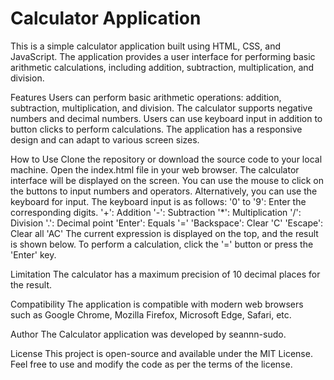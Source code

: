 <h1>Calculator Application	</h1>

This is a simple calculator application built using HTML, CSS, and JavaScript. The application provides a user interface for performing basic arithmetic calculations, including addition, subtraction, multiplication, and division.

Features
Users can perform basic arithmetic operations: addition, subtraction, multiplication, and division.
The calculator supports negative numbers and decimal numbers.
Users can use keyboard input in addition to button clicks to perform calculations.
The application has a responsive design and can adapt to various screen sizes.

How to Use
Clone the repository or download the source code to your local machine.
Open the index.html file in your web browser.
The calculator interface will be displayed on the screen.
You can use the mouse to click on the buttons to input numbers and operators.
Alternatively, you can use the keyboard for input. The keyboard input is as follows:
'0' to '9': Enter the corresponding digits.
'+': Addition
'-': Subtraction
'*': Multiplication
'/': Division
'.': Decimal point
'Enter': Equals '='
'Backspace': Clear 'C'
'Escape': Clear all 'AC'
The current expression is displayed on the top, and the result is shown below.
To perform a calculation, click the '=' button or press the 'Enter' key.

Limitation
The calculator has a maximum precision of 10 decimal places for the result.

Compatibility
The application is compatible with modern web browsers such as Google Chrome, Mozilla Firefox, Microsoft Edge, Safari, etc.

Author
The Calculator application was developed by seannn-sudo.

License
This project is open-source and available under the MIT License. Feel free to use and modify the code as per the terms of the license.
